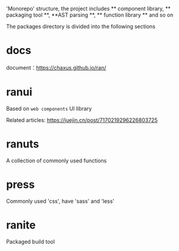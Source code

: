 'Monorepo' structure, the project includes ** component library, ** packaging tool **, **AST parsing **, ** function library ** and so on

The packages directory is divided into the following sections

# docs

document：https://chaxus.github.io/ran/

# ranui

Based on `web components` UI library

Related articles: https://juejin.cn/post/7170219296226803725

# ranuts

A collection of commonly used functions

# press

Commonly used 'css', have 'sass' and 'less'

# ranite

Packaged build tool
